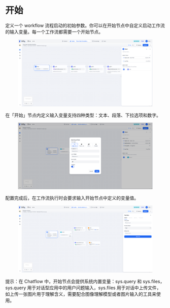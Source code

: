 # 开始

定义一个 workflow 流程启动的初始参数。你可以在开始节点中自定义启动工作流的输入变量。每一个工作流都需要一个开始节点。

<figure><img src="../../../.gitbook/assets/output (1) (2).png" alt=""><figcaption></figcaption></figure>

在「开始」节点内定义输入变量支持四种类型：文本、段落、下拉选项和数字。

<figure><img src="../../../.gitbook/assets/output (2) (1).png" alt=""><figcaption></figcaption></figure>

配置完成后，在工作流执行时会要求输入开始节点中定义的变量值。

<figure><img src="../../../.gitbook/assets/output (3) (1).png" alt=""><figcaption></figcaption></figure>

提示：在 Chatflow 中，开始节点会提供系统内置变量：sys.query 和 sys.files，sys.query 用于对话型应用中的用户问题输入，sys.files 用于对话中上传文件，如上传一张图片用于理解含义，需要配合图像理解模型或者图片输入的工具来使用。
